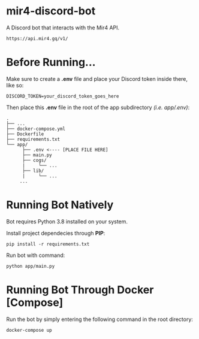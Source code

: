 # mir4-discord-bot
A Discord bot that interacts with the Mir4 API.

```
https://api.mir4.gq/v1/
```

# Before Running...

Make sure to create a **.env** file and place your Discord token inside there, like so:

```
DISCORD_TOKEN=your_discord_token_goes_here
```

Then place this **.env** file in the root of the app subdirectory *(i.e. app/.env)*:

```
.
├── ...
├── docker-compose.yml
├── Dockerfile
├── requirements.txt
└── app/
      ├── .env <---- [PLACE FILE HERE]
      ├── main.py
      ├── cogs/
      |     └── ...
      ├── lib/
      |     └── ...
     ...
```

# **Running Bot Natively**

Bot requires Python 3.8 installed on your system.

Install project dependecies through **PIP**:

```
pip install -r requirements.txt
```

Run bot with command:

```
python app/main.py
```



# Running Bot Through Docker [Compose]

Run the bot by simply entering the following command in the root directory:

```
docker-compose up
```
